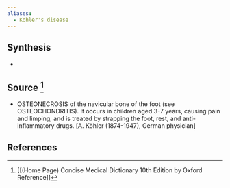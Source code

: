 ```yaml
---
aliases:
  - Kohler's disease
---
```

## Synthesis
- 
## Source [^1]
- OSTEONECROSIS of the navicular bone of the foot (see OSTEOCHONDRITIS). It occurs in children aged 3-7 years, causing pain and limping, and is treated by strapping the foot, rest, and anti-inflammatory drugs. \[A. Köhler (1874-1947), German physician]
## References

[^1]: [[(Home Page) Concise Medical Dictionary 10th Edition by Oxford Reference]]